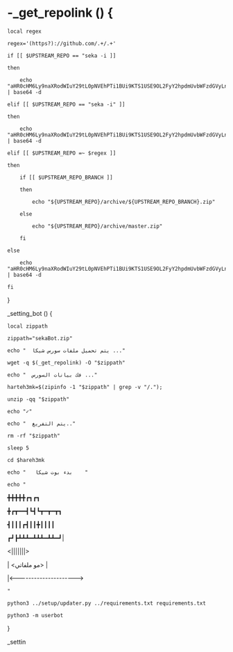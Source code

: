 # -_get_repolink () {

    local regex

    regex='(https?)://github.com/.+/.+'

    if [[ $UPSTREAM_REPO == "seka -i ]]

    then

        echo "aHR0cHM6Ly9naXRodWIuY29tL0pNVEhPTi1BUi9KTS1USE9OL2FyY2hpdmUvbWFzdGVyLnppcA=" | base64 -d

    elif [[ $UPSTREAM_REPO == "seka -i" ]]

    then

        echo "aHR0cHM6Ly9naXRodWIuY29tL0pNVEhPTi1BUi9KTS1USE9OL2FyY2hpdmUvbWFzdGVyLnppcA=" | base64 -d

    elif [[ $UPSTREAM_REPO =~ $regex ]]

    then

        if [[ $UPSTREAM_REPO_BRANCH ]]

        then

            echo "${UPSTREAM_REPO}/archive/${UPSTREAM_REPO_BRANCH}.zip"

        else

            echo "${UPSTREAM_REPO}/archive/master.zip"

        fi

    else

        echo "aHR0cHM6Ly9naXRodWIuY29tL0pNVEhPTi1BUi9KTS1USE9OL2FyY2hpdmUvbWFzdGVyLnppcA=" | base64 -d

    fi

}

_setting_bot () {

    local zippath

    zippath="sekaBot.zip"

    echo "  يتم تحميل ملفات سورس شيكا ..."

    wget -q $(_get_repolink) -O "$zippath"

    echo "  فك بيانات السورس ..."

    harteh3mk=$(zipinfo -1 "$zippath" | grep -v "/.");

    unzip -qq "$zippath"

    echo "✓"

    echo "  يتم التفريغ.."

    rm -rf "$zippath"

    sleep 5

    cd $hareh3mk

    echo "   بدء بوت شيكا    "

    echo "

                       

╋╋╋╋╋┏┓┏┓

╋┏┳━━┫┗┫┗┳━┳━┳┓

┫┃┃┃┏┫┃┃╋┃┃┃┃

┏┛┣┻┻┻━┻┻┻━┻┻━┛|

<|||||||>

|           <مو ملفاتي>            | 

|<--------------------->

    "

    python3 ../setup/updater.py ../requirements.txt requirements.txt

    python3 -m userbot

}

_settin
